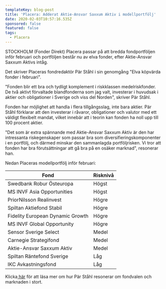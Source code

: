 ```yaml
---
templateKey: blog-post
title: 'Placera: Adderat Aktie-Ansvar Saxxum Aktiv i modellportfölj'
date: 2020-02-03T10:57:16.535Z
sponsored: false
featured: false
tags:
  - Placera
---
```

STOCKHOLM (Fonder Direkt) Placera passar på att bredda fondportföljen inför februari och portföljen består nu av elva fonder, efter Aktie-Ansvar Saxxum Aktivs intåg.

Det skriver Placeras fondredaktör Pär Ståhl i sin genomgång "Elva köpvärda fonder i februari".

"Fonden blir ett bra och tydligt komplement i riskklassen medelriskfonder. De två aktivt förvaltade blandfonderna som jag valt, investerar i huvudsak i aktier och obligationer i Sverige och viss del Norden", skriver Pär Ståhl.

Fonden har möjlighet att handla i flera tillgångsslag, inte bara aktier. Pär Ståhl förklarar att den investerar i råvaror, obligationer och valutor med ett väldigt flexibelt mandat, vilket innebär att i teorin kan fonden ha noll upp till 100 procent aktier.

"Det som är extra spännande med Aktie-Ansvar Saxxum Aktiv är den har intressanta riskegenskaper som passar bra som diversifieringskomponenter i en portfölj, och därmed minskar den sammanlagda portföljrisken. Vi tror att fonden har bra förutsättningar att gå bra på en osäker marknad", resonerar han.

Nedan Placeras modellportfölj inför februari:

<!--StartFragment-->

| **Fond**                         | **Risknivå** |
| -------------------------------- | ------------ |
| Swedbank Robur Östeuropa         | Högst        |
| MS INVF Asia Opportunities       | Högst        |
| PriorNilsson Realinvest          | Högre        |
| Spiltan Aktiefond Stabil         | Högre        |
| Fidelity European Dynamic Growth | Högre        |
| MS INVF Global Opportunity       | Högre        |
| Sensor Sverige Select            | Medel        |
| Carnegie Strategifond            | Medel        |
| Aktie-Ansvar Saxxum Aktiv        | Medel        |
| Spiltan Räntefond Sverige        | Låg          |
| IKC Avkastningsfond              | Låg          |



<!--EndFragment-->



Klicka[ här](https://www.avanza.se/placera/redaktionellt/2020/01/31/elva-kopvarda-fonder-i-februari.plc.html) för att läsa mer om hur Pär Ståhl resonerar om fondvalen och marknaden i stort.
